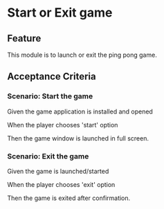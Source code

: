 # Start or Exit game

## Feature

This module is to launch or exit the ping pong game.

## Acceptance Criteria

### Scenario: Start the game

  Given the game application is installed and opened

  When the player chooses 'start' option

  Then the game window is launched in full screen.

### Scenario: Exit the game

  Given the game is launched/started

  When the player chooses 'exit' option

  Then the game is exited after confirmation.

